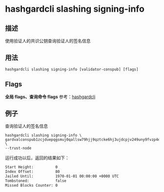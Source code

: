 # hashgardcli slashing signing-info

## 描述

使用验证人的共识公钥查询验证人的签名信息

## 用法

```
hashgardcli slashing signing-info [validator-conspub] [flags]
```

## Flags

**全局 flags、查询命令 flags** 参考：[hashgardcli](../README.md)

## 例子

查询验证人的签名信息

```
hashgardcli slashing signing-info \
gardvalconspub1zcjduepqgsmuj0qallsw79hjj9qztcke6hj3ujdcpjv249uny9fvzp4eulms0tqvgs \
--trust-node
```

运行成功以后，返回的结果如下：

```txt
Start Height:          0
Index Offset:          80
Jailed Until:          1970-01-01 00:00:00 +0000 UTC
Tombstoned:            false
Missed Blocks Counter: 0
```
